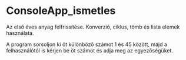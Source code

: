 # ConsoleApp_ismetles
Az első éves anyag felfrissítése. Konverzió, ciklus, tömb és lista elemek használata.

A program sorsoljon ki öt különböző számot 1 és 45 között, majd a felhasználótól is kérjen be öt számot és adja meg az egyezőségüket.
